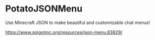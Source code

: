 # PotatoJSONMenu
Use Minecraft JSON to make beautiful and customizable chat menus!

https://www.spigotmc.org/resources/json-menu.83829/
